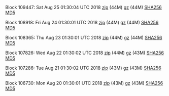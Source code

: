 Block 109447: Sat Aug 25 01:30:04 UTC 2018 [zip](https://files.01coin.io/mainnet/2018-08-25/bootstrap.dat.zip) (44M) [gz](https://files.01coin.io/mainnet/2018-08-25/bootstrap.dat.tar.gz) (44M) [SHA256](https://files.01coin.io/mainnet/2018-08-25/sha256.txt) [MD5](https://files.01coin.io/mainnet/2018-08-25/md5.txt)

Block 108918: Fri Aug 24 01:30:01 UTC 2018 [zip](https://files.01coin.io/mainnet/2018-08-24/bootstrap.dat.zip) (44M) [gz](https://files.01coin.io/mainnet/2018-08-24/bootstrap.dat.tar.gz) (44M) [SHA256](https://files.01coin.io/mainnet/2018-08-24/sha256.txt) [MD5](https://files.01coin.io/mainnet/2018-08-24/md5.txt)

Block 108365: Thu Aug 23 01:30:01 UTC 2018 [zip](https://files.01coin.io/mainnet/2018-08-23/bootstrap.dat.zip) (44M) [gz](https://files.01coin.io/mainnet/2018-08-23/bootstrap.dat.tar.gz) (44M) [SHA256](https://files.01coin.io/mainnet/2018-08-23/sha256.txt) [MD5](https://files.01coin.io/mainnet/2018-08-23/md5.txt)

Block 107826: Wed Aug 22 01:30:02 UTC 2018 [zip](https://files.01coin.io/mainnet/2018-08-22/bootstrap.dat.zip) (44M) [gz](https://files.01coin.io/mainnet/2018-08-22/bootstrap.dat.tar.gz) (43M) [SHA256](https://files.01coin.io/mainnet/2018-08-22/sha256.txt) [MD5](https://files.01coin.io/mainnet/2018-08-22/md5.txt)

Block 107286: Tue Aug 21 01:30:02 UTC 2018 [zip](https://files.01coin.io/mainnet/2018-08-21/bootstrap.dat.zip) (43M) [gz](https://files.01coin.io/mainnet/2018-08-21/bootstrap.dat.tar.gz) (43M) [SHA256](https://files.01coin.io/mainnet/2018-08-21/sha256.txt) [MD5](https://files.01coin.io/mainnet/2018-08-21/md5.txt)

Block 106730: Mon Aug 20 01:30:01 UTC 2018 [zip](https://files.01coin.io/mainnet/2018-08-20/bootstrap.dat.zip) (43M) [gz](https://files.01coin.io/mainnet/2018-08-20/bootstrap.dat.tar.gz) (43M) [SHA256](https://files.01coin.io/mainnet/2018-08-20/sha256.txt) [MD5](https://files.01coin.io/mainnet/2018-08-20/md5.txt)
